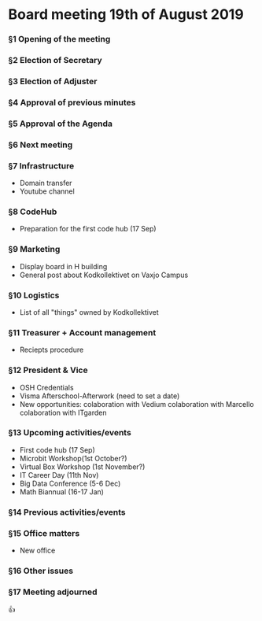 # Board meeting 19th of August 2019
### §1 Opening of the meeting
### §2 Election of Secretary
### §3 Election of Adjuster
### §4 Approval of previous minutes
### §5 Approval of the Agenda
### §6 Next meeting

### §7 Infrastructure
- Domain transfer
- Youtube channel
### §8 CodeHub
- Preparation for the first code hub (17 Sep)
### §9 Marketing
- Display board in H building
- General post about Kodkollektivet on Vaxjo Campus
### §10 Logistics
- List of all "things" owned by Kodkollektivet
### §11 Treasurer + Account management
- Reciepts procedure
### §12 President & Vice
- OSH Credentials
- Visma Afterschool-Afterwork (need to set a date)
- New opportunities:
   colaboration with Vedium
   colaboration with Marcello
   colaboration with ITgarden
### §13 Upcoming activities/events
- First code hub (17 Sep)
- Microbit Workshop(1st October?)
- Virtual Box Workshop (1st November?)
- IT Career Day (11th Nov)
- Big Data Conference (5-6 Dec)
- Math Biannual (16-17 Jan)
### §14 Previous activities/events
### §15 Office matters
- New office
### §16 Other issues
### §17 Meeting adjourned

:+1:
